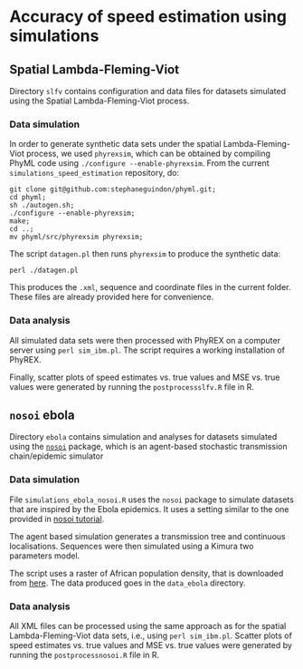 

# Accuracy of speed estimation using simulations

## Spatial Lambda-Fleming-Viot 

Directory `slfv` contains configuration and data files for datasets simulated using
the Spatial Lambda-Fleming-Viot process.

### Data simulation

In order to generate synthetic data sets under the spatial Lambda-Fleming-Viot process,
we used `phyrexsim`, which can be obtained by compiling PhyML code using `./configure --enable-phyrexsim`. From the current `simulations_speed_estimation` repository, do:

```
git clone git@github.com:stephaneguindon/phyml.git;
cd phyml;
sh ./autogen.sh;
./configure --enable-phyrexsim;
make;
cd ..;
mv phyml/src/phyrexsim phyrexsim;
```
The script `datagen.pl` then runs `phyrexsim` to produce the synthetic data:
```
perl ./datagen.pl
```
This produces the `.xml`, sequence and coordinate files in the current folder. These files are already provided here for convenience.

### Data analysis

All simulated data sets were then processed with PhyREX on a computer server using `perl sim_ibm.pl`.
The script requires a working installation of PhyREX.

Finally, scatter plots of speed estimates vs. true values and MSE vs. true values were generated by running the `postprocessslfv.R` file in R.


## `nosoi` ebola

Directory `ebola` contains simulation and analyses for datasets simulated using
the [`nosoi`](https://github.com/slequime/nosoi) package, which is an 
agent-based stochastic transmission chain/epidemic simulator

### Data simulation

File `simulations_ebola_nosoi.R` uses the `nosoi` package to simulate datasets
that are inspired by the Ebola epidemics.
It uses a setting similar to the one provided in
[nosoi tutorial](https://slequime.github.io/nosoi/articles/examples/ebola.html).

The agent based simulation generates a transmission tree and continuous localisations.
Sequences were then simulated using a Kimura two parameters model.

The script uses a raster of African population density, that is downloaded from 
[here](https://github.com/slequime/nosoi/raw/master/docs/articles/examples/Africa_pop_2015.tif.zip).
The data produced goes in the `data_ebola` directory.

### Data analysis

All XML files can be processed using the same approach as for the spatial Lambda-Fleming-Viot data sets, i.e., using `perl sim_ibm.pl`. Scatter plots of speed estimates vs. true values and MSE vs. true values were generated by running the `postprocessnosoi.R` file in R.

